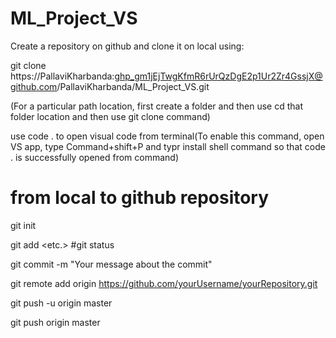 # ML_Project_VS

Create a repository on github and clone it on local using:

git clone https://PallaviKharbanda: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@github.com/PallaviKharbanda/ML_Project_VS.git

(For a particular path location, first create a folder and then use cd that folder location and then use git clone command)

use code . to open visual code from terminal(To enable this command, open VS app, type Command+shift+P and typr install shell command so that code . is successfully opened from command)


# from local to github repository

git init

git add <folder1> <folder2> <etc.> #git status
  
git commit -m "Your message about the commit"
  
git remote add origin https://github.com/yourUsername/yourRepository.git 
  
git push -u origin master
  
git push origin master


